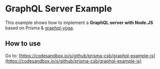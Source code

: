 # GraphQL Server Example

This example shows how to implement a **GraphQL server with Node.JS** based on Prisma & [graphql-yoga](https://github.com/prisma/graphql-yoga).

## How to use

Go to: [https://codesandbox.io/s/github/prisma-csb/graphql-example-js](https://codesandbox.io/s/github/prisma-csb/graphql-example-js)